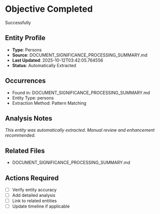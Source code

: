 # Objective Completed

Successfully

## Entity Profile
- **Type**: Persons
- **Source**: DOCUMENT_SIGNIFICANCE_PROCESSING_SUMMARY.md
- **Last Updated**: 2025-10-12T03:42:05.764556
- **Status**: Automatically Extracted

## Occurrences
- Found in: DOCUMENT_SIGNIFICANCE_PROCESSING_SUMMARY.md
- Entity Type: persons
- Extraction Method: Pattern Matching

## Analysis Notes
*This entity was automatically extracted. Manual review and enhancement recommended.*

## Related Files
- DOCUMENT_SIGNIFICANCE_PROCESSING_SUMMARY.md

## Actions Required
- [ ] Verify entity accuracy
- [ ] Add detailed analysis
- [ ] Link to related entities
- [ ] Update timeline if applicable
